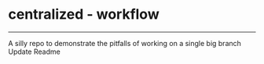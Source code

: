 # centralized - workflow
-----
A silly repo to demonstrate the pitfalls of working on a single big branch
Update Readme
